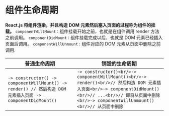 # 组件生命周期
**React.js 将组件渲染，并且构造 DOM 元素然后塞入页面的过程称为组件的挂载。**
`componentWillMount：`组件挂载开始之前，也就是在组件调用 render 方法之前调用。
`componentDidMount：`组件挂载完成以后，也就是 DOM 元素已经插入页面后调用。
`componentWillUnmount：`组件对应的 DOM 元素从页面中删除之前调用.

| 普通生命周期                                                 | 销毁的生命周期                                               |
| ------------------------------------------------------------ | ------------------------------------------------------------ |
| `-> constructor() -> componentWillMount() -> render() // 然后构造 DOM 元素插入页面 -> componentDidMount()` | `-> constructor()<br/>-> componentWillMount()<br/>-> render()<br/>// 然后构造 DOM 元素插入页面<br/>-> componentDidMount()<br/>// ...<br/>// 即将从页面中删除<br/>-> componentWillUnmount()<br/>// 从页面中删除` |





